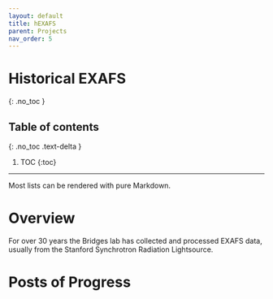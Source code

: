 ```yaml
---
layout: default
title: hEXAFS
parent: Projects
nav_order: 5
---
```


# Historical EXAFS
{: .no_toc }

## Table of contents
{: .no_toc .text-delta }

1. TOC
{:toc}

---

Most lists can be rendered with pure Markdown.

# Overview
For over 30 years the Bridges lab has collected and processed EXAFS data, usually from the Stanford Synchrotron Radiation Lightsource.

# Posts of Progress
